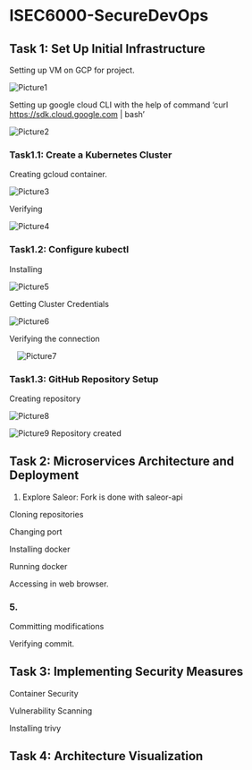 # ISEC6000-SecureDevOps


## Task 1: Set Up Initial Infrastructure
Setting up VM on GCP for project.

 
![Picture1](https://github.com/user-attachments/assets/90720edc-d57b-4721-8b12-86acec32c8d6)


Setting up google cloud CLI with the help of command ‘curl https://sdk.cloud.google.com | bash’



![Picture2](https://github.com/user-attachments/assets/ef150c38-8888-4ee3-bc4a-805f3e6e729b)


 

 

### Task1.1: Create a Kubernetes Cluster
Creating gcloud container.

 ![Picture3](https://github.com/user-attachments/assets/d393bd2b-b9e6-40b0-890c-007314991ba3)


Verifying 

 ![Picture4](https://github.com/user-attachments/assets/a54eaea7-4c4f-48d5-a36b-80ff4d671b10)


### Task1.2: Configure kubectl
Installing

![Picture5](https://github.com/user-attachments/assets/5ba177ef-bc77-4518-b3b0-c18b9796bb98)

 
Getting Cluster Credentials
 
![Picture6](https://github.com/user-attachments/assets/bff5e377-3f90-4fa1-b8ee-de1bf2fdac05)

Verifying the connection
 
 ![Picture7](https://github.com/user-attachments/assets/5bea9768-bd6a-47d5-a23f-dac5b12e4b3f)

### Task1.3: GitHub Repository Setup
Creating repository
 
![Picture8](https://github.com/user-attachments/assets/4decc3ab-0d7b-4752-ac44-f72b538813d4)


![Picture9](https://github.com/user-attachments/assets/5e6c9a5b-cf31-4397-b1fb-6273cf9b35cf)
Repository created
 

 

## Task 2: Microservices Architecture and Deployment
1. Explore Saleor:
Fork is done with saleor-api
 

 

 

 
 

 


Cloning repositories
 

 

Changing port
 

Installing docker
 
Running docker
 

 
Accessing in web browser.
 

### 5.
Committing modifications
 
 

 
Verifying commit.
 


## Task 3: Implementing Security Measures

Container Security
 





Vulnerability Scanning

Installing trivy
 


 


  

 

## Task 4: Architecture Visualization
 
